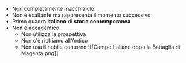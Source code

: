 - Non completamente macchiaiolo
- Non è esaltante ma rappresenta il momento successivo
- Primo quadro **italiano** di **storia contemporanea**
- Non è accademico
	- Non utilizza la prospettiva
	- Non c'è richiamo all'Antico
	- Non usa il nobile contorno
![[Campo Italiano dopo la Battaglia di Magenta.png]]
